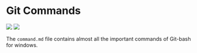 # Git Commands
<p>
  <img src="https://img.shields.io/badge/-Git--bash-brightgreen"/>
  <img src="https://img.shields.io/badge/-Windows-orange"/>
</p>

The `command.md` file contains almost all the important commands of Git-bash for windows.
